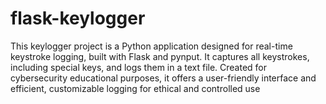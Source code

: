 # flask-keylogger
This keylogger project is a Python application designed for real-time keystroke logging, built with Flask and pynput. It captures all keystrokes, including special keys, and logs them in a text file. Created for cybersecurity educational purposes, it offers a user-friendly interface and efficient, customizable logging for ethical and controlled use
